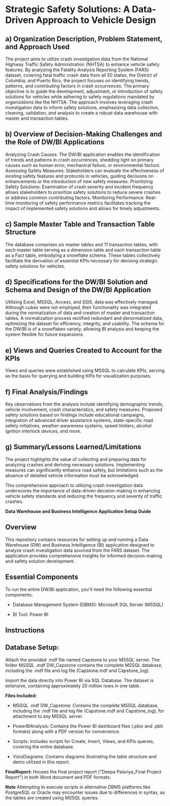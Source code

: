 # Strategic Safety Solutions: A Data-Driven Approach to Vehicle Design
## a) Organization Description, Problem Statement, and Approach Used
The project aims to utilize crash investigation data from the National Highway Traffic Safety Administration (NHTSA) to enhance vehicle safety features. By analyzing the Fatality Analysis Reporting System (FARS) dataset, covering fatal traffic crash data from all 50 states, the District of Columbia, and Puerto Rico, the project focuses on identifying trends, patterns, and contributing factors in crash occurrences. The primary objective is to guide the development, adjustment, or introduction of safety solutions for vehicles while adhering to safety regulations mandated by organizations like the NHTSA. The approach involves leveraging crash investigation data to inform safety solutions, emphasizing data collection, cleaning, validation, and analysis to create a robust data warehouse with master and transaction tables.

## b) Overview of Decision-Making Challenges and the Role of DW/BI Applications
Analyzing Crash Causes: The DW/BI application enables the identification of trends and patterns in crash occurrences, shedding light on primary causes such as human error, mechanical failure, or environmental factors.
Assessing Safety Measures: Stakeholders can evaluate the effectiveness of existing safety features and protocols in vehicles, guiding decisions on enhancements or the introduction of new safety measures.
Prioritizing Safety Solutions: Examination of crash severity and incident frequency allows stakeholders to prioritize safety solutions to reduce severe crashes or address common contributing factors.
Monitoring Performance: Real-time monitoring of safety performance metrics facilitates tracking the impact of implemented safety solutions and allows for timely adjustments.

## c) Sample Master Table and Transaction Table Structure
The database comprises six master tables and 11 transaction tables, with each master table serving as a dimension table and each transaction table as a Fact table, embodying a snowflake schema. These tables collectively facilitate the derivation of essential KPIs necessary for devising strategic safety solutions for vehicles.

## d) Specifications for the DW/BI Solution and Schema and Design of the DW/BI Application
Utilizing Excel, MSSQL, Access, and SSIS, data was effectively managed. Although cubes were not employed, their functionality was integrated during the normalization of data and creation of master and transaction tables. A normalization process rectified redundant and denormalized data, optimizing the dataset for efficiency, integrity, and usability. The schema for the DW/BI is of a snowflakes variety, allowing BI analysis and keeping the system flexible for future expansions.

## e) Views and Queries Created to Account for the KPIs
Views and queries were established using MSSQL to calculate KPIs, serving as the basis for querying and building KPIs for visualization purposes.

## f) Final Analysis/Findings
Key observations from the analysis include identifying demographic trends, vehicle involvement, crash characteristics, and safety measures. Proposed safety solutions based on findings include educational campaigns, integration of advanced driver assistance systems, state-specific road safety initiatives, weather-awareness systems, speed limiters, alcohol ignition interlock devices, and more.

## g) Summary/Lessons Learned/Limitations
The project highlights the value of collecting and preparing data for analyzing crashes and deriving necessary solutions. Implementing measures can significantly enhance road safety, but limitations such as the absence of detailed vehicle information must be acknowledged.

This comprehensive approach to utilizing crash investigation data underscores the importance of data-driven decision-making in enhancing vehicle safety standards and reducing the frequency and severity of traffic crashes.


**Data Warehouse and Business Intelligence Application Setup Guide** 
## Overview
This repository contains resources for setting up and running a Data Warehouse (DW) and Business Intelligence (BI) application designed to analyze crash investigation data sourced from the FARS dataset. The application provides comprehensive insights for informed decision-making and safety solution development.

## Essential Components
To run the entire DW/BI application, you'll need the following essential components:

- Database Management System (DBMS): Microsoft SQL Server (MSSQL)

-  BI Tool: Power BI

## Instructions
## Database Setup:
Attach the provided .mdf file named Capstone to your MSSQL server. The folder MSSQL .mdf DW_Capstone contains the complete MSSQL database, including the .mdf file and log file (Capstone.mdf and Capstone_log).

Import the data directly into Power BI via SQL Database. The dataset is extensive, containing approximately 20 million rows in one table.

**Files Included:**
- MSSQL .mdf DW_Capstone: Contains the complete MSSQL database, including the .mdf file and log file (Capstone.mdf and Capstone_log), for attachment to any MSSQL server.

- PowerBIAnalysis: Contains the Power BI dashboard files (.pbix and .pbit formats) along with a PDF version for convenience.

- Scripts: Includes scripts for Create, Insert, Views, and KPIs queries, covering the entire database.

- VisioDiagrams: Contains diagrams illustrating the table structure and demo utilized in this report.

**FinalReport:** Houses the final project report ("Deepa Palariya_Final Project Report") in both Word document and PDF formats.

**Note**
Attempting to execute scripts in alternative DBMS platforms like PostgreSQL or Oracle may encounter issues due to differences in syntax, as the tables are created using MSSQL queries.
